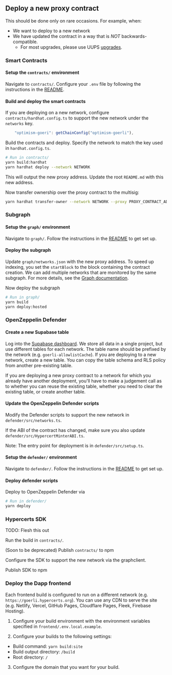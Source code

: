 ## Deploy a new proxy contract

This should be done only on rare occasions. For example, when:
- We want to deploy to a new network
- We have updated the contract in a way that is *NOT* backwards-compatible.
  - For most upgrades, please use UUPS [upgrades](./upgrade.md).

### Smart Contracts

#### Setup the `contracts/` environment

Navigate to `contracts/`. Configure your `.env` file by following the instructions in the
[README](https://github.com/hypercerts-org/hypercerts/tree/main/contracts#setup).

#### Build and deploy the smart contracts

If you are deploying on a new network, configure `contracts/hardhat.config.ts` to support the new network under the `networks` key.
```javascript
    "optimism-goeri": getChainConfig("optimism-goerli"),
```

Build the contracts and deploy. Specify the network to match the key used in `hardhat.config.ts`.

```sh
# Run in contracts/
yarn build:hardhat
yarn hardhat deploy --network NETWORK
```

This will output the new proxy address. Update the root `README.md` with this new address.

Now transfer ownership over the proxy contract to the multisig:

```sh
yarn hardhat transfer-owner --network NETWORK --proxy PROXY_CONTRACT_ADDRESS --owner MULTISIG_ADDRESS
```

### Subgraph

#### Setup the `graph/` environment

Navigate to `graph/`. Follow the instructions in the
[README](https://github.com/hypercerts-org/hypercerts/tree/main/graph#setup)
to get set up.

#### Deploy the subgraph

Update `graph/networks.json` with the new proxy address. To speed up indexing, you set the `startBlock` to the block containing the contract creation. We can add multiple networks that are monitored by the same subgraph. For more details, see the [Graph documentation](https://thegraph.com/docs/en/deploying/deploying-a-subgraph-to-hosted/#deploying-the-subgraph-to-multiple-ethereum-networks).

Now deploy the subgraph

```sh
# Run in graph/
yarn build
yarn deploy:hosted
```

### OpenZeppelin Defender

#### Create a new Supabase table

Log into the [Supabase dashboard](https://app.supabase.com/).
We store all data in a single project, but use different tables for each network.
The table name should be prefixed by the network (e.g. `goerli-allowlistCache`).
If you are deploying to a new network, create a new table. You can copy the table schema and RLS policy from another pre-existing table.

If you are deploying a new proxy contract to a network for which you already have another deployment, you'll have to make a judgement call as to whether you can reuse the existing table, whether you need to clear the existing table, or create another table.

#### Update the OpenZeppelin Defender scripts

Modify the Defender scripts to support the new network in `defender/src/networks.ts`. 

If the ABI of the contract has changed, make sure you also update `defender/src/HypercertMinterABI.ts`.

Note: The entry point for deployment is in `defender/src/setup.ts`.

#### Setup the `defender/` environment

Navigate to `defender/`. Follow the instructions in the
[README](https://github.com/hypercerts-org/hypercerts/tree/main/defender#setup)
to get set up.

#### Deploy defender scripts

Deploy to OpenZeppelin Defender via

```sh
# Run in defender/
yarn deploy
```

### Hypercerts SDK

TODO: Flesh this out

Run the build in `contracts/`.

(Soon to be deprecated) Publish `contracts/` to npm 

Configure the SDK to support the new network via the graphclient.

Publish SDK to npm

### Deploy the Dapp frontend

Each frontend build is configured to run on a different network (e.g. `https://goerli.hypercerts.org`). You can use any CDN to serve the site (e.g. Netlify, Vercel, GitHub Pages, Cloudflare Pages, Fleek, Firebase Hosting). 

1. Configure your build environment with the environment variables specified in `frontend/.env.local.example`.

2. Configure your builds to the following settings:
  - Build command: `yarn build:site`
  - Build output directory: `/build`
  - Root directory: `/`

3. Configure the domain that you want for your build.
